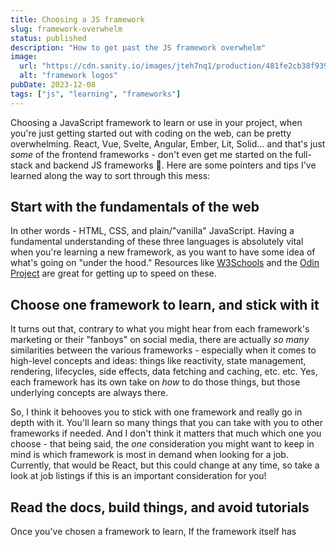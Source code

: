 ```yaml
---
title: Choosing a JS framework
slug: framework-overwhelm
status: published
description: "How to get past the JS framework overwhelm"
image:
  url: "https://cdn.sanity.io/images/jteh7nq1/production/481fe2cb38f9392db1891d8ac93c0d41b63836b5-1920x1080.png?w=800&h=400"
  alt: "framework logos"
pubDate: 2023-12-08
tags: ["js", "learning", "frameworks"]
---
```


Choosing a JavaScript framework to learn or use in your project, when you're just getting started out with coding on the web, can be pretty overwhelming. React, Vue, Svelte, Angular, Ember, Lit, Solid... and that's just _some_ of the frontend frameworks - don't even get me started on the full-stack and backend JS frameworks 🤯. Here are some pointers and tips I've learned along the way to sort through this mess:

## Start with the fundamentals of the web
In other words - HTML, CSS, and plain/"vanilla" JavaScript. Having a fundamental understanding of these three languages is absolutely vital when you're learning a new framework, as you want to have some idea of what's going on "under the hood." Resources like [W3Schools](https://www.w3schools.com/) and the [Odin Project](https://www.theodinproject.com/) are great for getting up to speed on these.

## Choose one framework to learn, and stick with it
It turns out that, contrary to what you might hear from each framework's marketing or their "fanboys" on social media, there are actually _so many_ similarities between the various frameworks - especially when it comes to high-level concepts and ideas: things like reactivity, state management, rendering, lifecycles, side effects, data fetching and caching, etc. etc. Yes, each framework has its own take on _how_ to do those things, but those underlying concepts are always there.

So, I think it behooves you to stick with one framework and really go in depth with it. You'll learn so many things that you can take with you to other frameworks if needed. And I don't think it matters that much which one you choose - that being said, the _one_ consideration you might want to keep in mind is which framework is most in demand when looking for a job. Currently, that would be React, but this could change at any time, so take a look at job listings if this is an important consideration for you!

## Read the docs, build things, and avoid tutorials
Once you've chosen a framework to learn, If the framework itself has 